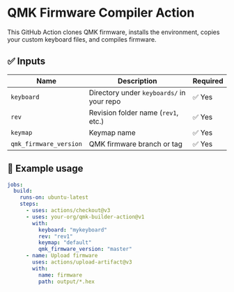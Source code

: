 # QMK Firmware Compiler Action

This GitHub Action clones QMK firmware, installs the environment, copies your custom keyboard files, and compiles firmware.

## ✅ Inputs

| Name                  | Description                            | Required |
|-----------------------|----------------------------------------|----------|
| `keyboard`            | Directory under `keyboards/` in your repo | ✅ Yes |
| `rev`                 | Revision folder name (`rev1`, etc.)    | ✅ Yes |
| `keymap`              | Keymap name                            | ✅ Yes |
| `qmk_firmware_version` | QMK firmware branch or tag            | ✅ Yes |

## 🚀 Example usage

```yaml
jobs:
  build:
    runs-on: ubuntu-latest
    steps:
      - uses: actions/checkout@v3
      - uses: your-org/qmk-builder-action@v1
        with:
          keyboard: "mykeyboard"
          rev: "rev1"
          keymap: "default"
          qmk_firmware_version: "master"
      - name: Upload firmware
        uses: actions/upload-artifact@v3
        with:
          name: firmware
          path: output/*.hex
